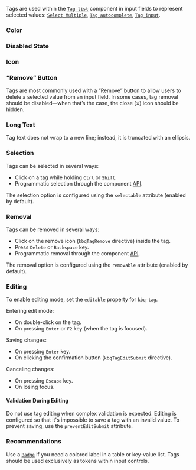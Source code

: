 <!-- example(tag-overview) -->

Tags are used within the [`Tag list`](/en/components/tag-list) component in input fields to represent selected values: [`Select Multiple`](/en/components/select/overview#multiple-selection), [`Tag autocomplete`](/en/components/tag-autocomplete), [`Tag input`](/en/components/tag-input).

### Color

<!-- example(tag-fill-and-style) -->

### Disabled State

<!-- example(tag-disabled) -->

### Icon

<!-- example(tag-with-icon) -->

### “Remove” Button

Tags are most commonly used with a “Remove” button to allow users to delete a selected value from an input field. In some cases, tag removal should be disabled—when that’s the case, the close (×) icon should be hidden.

<!-- example(tag-with-remove-button) -->

### Long Text

Tag text does not wrap to a new line; instead, it is truncated with an ellipsis.

<!-- example(tag-long-text) -->

### Selection

Tags can be selected in several ways:

- Click on a tag while holding `Ctrl` or `Shift`.
- Programmatic selection through the component [API](/en/components/tag/api).

The selection option is configured using the `selectable` attribute (enabled by default).

<!-- example(tag-selectable) -->

### Removal

Tags can be removed in several ways:

- Click on the remove icon (`kbqTagRemove` directive) inside the tag.
- Press `Delete` or `Backspace` key.
- Programmatic removal through the component [API](/en/components/tag/api).

The removal option is configured using the `removable` attribute (enabled by default).

<!-- example(tag-removable) -->

### Editing

To enable editing mode, set the `editable` property for `kbq-tag`.

Entering edit mode:

- On double-click on the tag.
- On pressing `Enter` or `F2` key (when the tag is focused).

Saving changes:

- On pressing `Enter` key.
- On clicking the confirmation button (`kbqTagEditSubmit` directive).

Canceling changes:

- On pressing `Escape` key.
- On losing focus.

<!-- example(tag-editable) -->

#### Validation During Editing

Do not use tag editing when complex validation is expected. Editing is configured so that it's impossible to save a tag with an invalid value. To prevent saving, use the `preventEditSubmit` attribute.

<!-- example(tag-editable-with-validation) -->

### Recommendations

Use a [`Badge`](/en/components/badge) if you need a colored label in a table or key-value list. Tags should be used exclusively as tokens within input controls.
